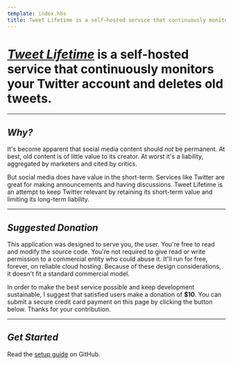```yaml
---
template: index.hbs
title: Tweet Lifetime is a self-hosted service that continuously monitors your Twitter account and deletes old tweets.
---
```


# [*Tweet Lifetime*][tweet-lifetime] is a self-hosted service that continuously monitors your Twitter account and deletes old tweets.

---

## *Why?*

It's become apparent that social media content should *not* be permanent. At best, old content is of little value to its creator. At worst it's a liability, aggregated by marketers and cited by critics.

But social media does have value in the short-term. Services like Twitter are great for making announcements and having discussions. Tweet Lifetime is an attempt to keep Twitter relevant by retaining its short-term value and limiting its long-term liability.

---

## *Suggested Donation*

This application was designed to serve you, the user. You're free to read and modify the source code. You're not required to give read or write permission to a commercial entity who could abuse it. It'll run for free, forever, on reliable cloud hosting. Because of these design considerations, it doesn't fit a standard commercial model.

In order to make the best service possible and keep development sustainable, I suggest that satisfied users make a donation of **$10**. You can submit a secure credit card payment on this page by clicking the button below. Thanks for your contribution.

<form action="https://pay-christophercliff.herokuapp.com/" method="POST">
    <script
        src="https://checkout.stripe.com/checkout.js"
        class="stripe-button"
        data-key="pk_live_4o1eGNslT02AHpN3mzxO6BXn"
        data-name="CHRISTOPHERCLIFF.COM"
        data-description="Tweet Lifetime donation"
        data-amount="1000"
    ></script>
    <input name="amount" value="1000" type="hidden">
    <input name="description" value="Tweet Lifetime donation" type="hidden">
    <input name="metadata" value="{&quot;product_id&quot;:&quot;tweet-lifetime-donation-10&quot;}" type="hidden">
</form>

---

## *Get Started*

Read the [setup guide][tweet-lifetime] on GitHub.

[tweet-lifetime]: https://github.com/christophercliff/tweet-lifetime
